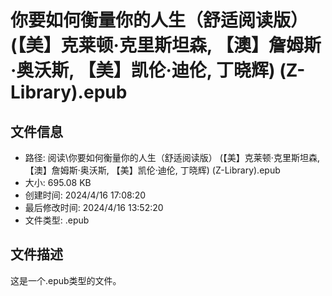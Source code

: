 ﻿# 你要如何衡量你的人生（舒适阅读版） (【美】克莱顿·克里斯坦森, 【澳】詹姆斯·奥沃斯, 【美】凯伦·迪伦, 丁晓辉) (Z-Library).epub

## 文件信息
- 路径: 阅读\你要如何衡量你的人生（舒适阅读版） (【美】克莱顿·克里斯坦森, 【澳】詹姆斯·奥沃斯, 【美】凯伦·迪伦, 丁晓辉) (Z-Library).epub
- 大小: 695.08 KB
- 创建时间: 2024/4/16 17:08:20
- 最后修改时间: 2024/4/16 13:52:20
- 文件类型: .epub

## 文件描述
这是一个.epub类型的文件。

